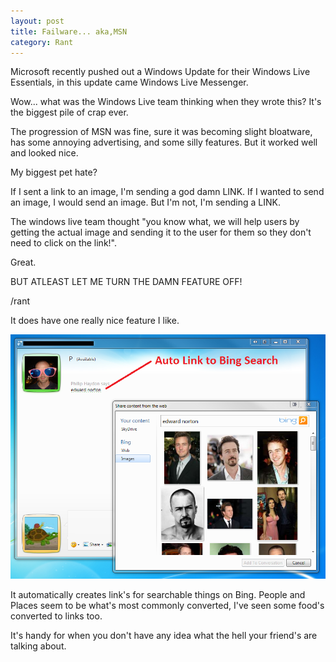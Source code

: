 ```yaml
---
layout: post
title: Failware... aka,MSN
category: Rant
---
```


Microsoft recently pushed out a Windows Update for their Windows Live Essentials, in this update came Windows Live Messenger.

Wow... what was the Windows Live team thinking when they wrote this? It's the biggest pile of crap ever.

The progression of MSN was fine, sure it was becoming slight bloatware, has some annoying advertising, and some silly features. But it worked well and looked nice.

My biggest pet hate?

If I sent a link to an image, I'm sending a god damn LINK. If I wanted to send an image, I would send an image. But I'm not, I'm sending a LINK.

The windows live team thought "you know what, we will help users by getting the actual image and sending it to the user for them so they don't need to click on the link!".

Great.

BUT ATLEAST LET ME TURN THE DAMN FEATURE OFF!

/rant

It does have one really nice feature I like.

![](/images/msn-sucks-1.png)

It automatically creates link's for searchable things on Bing. People and Places seem to be what's most commonly converted, I've seen some food's converted to links too.

It's handy for when you don't have any idea what the hell your friend's are talking about.

